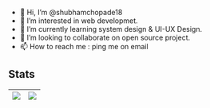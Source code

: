 - 👋 Hi, I’m @shubhamchopade18
- 👀 I’m interested in web developmet.
- 🌱 I’m currently learning system design & UI-UX Design.
- 💞️ I’m looking to collaborate on open source project.
- 📫 How to reach me : ping me on email

<!---
shubhamchopade18/shubhamchopade18 is a ✨ special ✨ repository because its `README.md` (this file) appears on your GitHub profile.
You can click the Preview link to take a look at your changes.
--->

## Stats
|<img src="https://github-readme-stats.vercel.app/api?username=shubhcode12&hide_border=true&show_icons=true&theme=radical&text_color=fff&title_color=F58B02&icon_color=F58B02"/>|<img src="https://github-readme-streak-stats.herokuapp.com/?user=shubhcode12&theme=dark&hide_border=true"/>|
|---|---|
